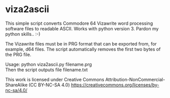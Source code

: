 # viza2ascii
This simple script converts Commodore 64 Vizawrite word processing software files to readable ASCII. Works with python version 3. Pardon my python skills.. :-)

The Vizawrite files must be in PRG format that can be exported from, for example, d64 files. The script automatically removes the first two bytes of the PRG file. 

Usage: python viza2ascii.py filename.prg  
Then the script outputs file filename.txt

This work is licensed under Creative Commons Attribution-NonCommercial-ShareAlike (CC BY-NC-SA 4.0) https://creativecommons.org/licenses/by-nc-sa/4.0/
  
